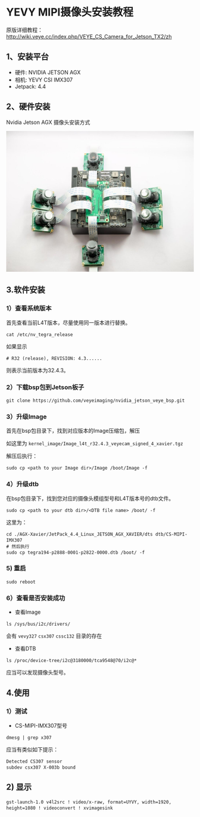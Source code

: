 # YEVY MIPI摄像头安装教程

原版详细教程：http://wiki.veye.cc/index.php/VEYE_CS_Camera_for_Jetson_TX2/zh

## 1、安装平台

- 硬件: NVIDIA JETSON AGX
- 相机: YEVY CSI IMX307
- Jetpack: 4.4



## 2、硬件安装

Nvidia Jetson AGX 摄像头安装方式

![NVIDIA Jetson AGX 安装方法](./AGX_XAVIER_6cam.jpg)



## 3.软件安装

### 1）查看系统版本

首先查看当前L4T版本，尽量使用同一版本进行替换。

```shell
cat /etc/nv_tegra_release
```

如果显示

```
# R32 (release), REVISION: 4.3......
```

则表示当前版本为32.4.3。

### 2）下载bsp包到Jetson板子

```shell
git clone https://github.com/veyeimaging/nvidia_jetson_veye_bsp.git
```

### 3）升级Image

首先在bsp包目录下，找到对应版本的Image压缩包，解压

如这里为 `kernel_image/Image_l4t_r32.4.3_veyecam_signed_4_xavier.tgz`

解压后执行：

```shell
sudo cp <path to your Image dir>/Image /boot/Image -f
```

### 4）升级dtb

在bsp包目录下，找到您对应的摄像头模组型号和L4T版本号的dtb文件。

```shell
sudo cp <path to your dtb dir>/<DTB file name> /boot/ -f
```

这里为：

```
cd ./AGX-Xavier/JetPack_4.4_Linux_JETSON_AGX_XAVIER/dts dtb/CS-MIPI-IMX307
# 然后执行
sudo cp tegra194-p2888-0001-p2822-0000.dtb /boot/ -f
```

### 5) 重启

```shell
sudo reboot
```

### 6）查看是否安装成功

- 查看Image 

```
ls /sys/bus/i2c/drivers/
```

会有 `vevy327` `csx307` `cssc132` 目录的存在

- 查看DTB

```
ls /proc/device-tree/i2c@3180000/tca9548@70/i2c@*
```

应当可以发现摄像头型号。



## 4.使用

### 1）测试

- CS-MIPI-IMX307型号

```
dmesg | grep x307
```

应当有类似如下提示：

```
Detected CS307 sensor
subdev csx307 X-003b bound
```

## 2) 显示

```shell
gst-launch-1.0 v4l2src ! video/x-raw, format=UYVY, width=1920, height=1080 ! videoconvert ! xvimagesink
```

